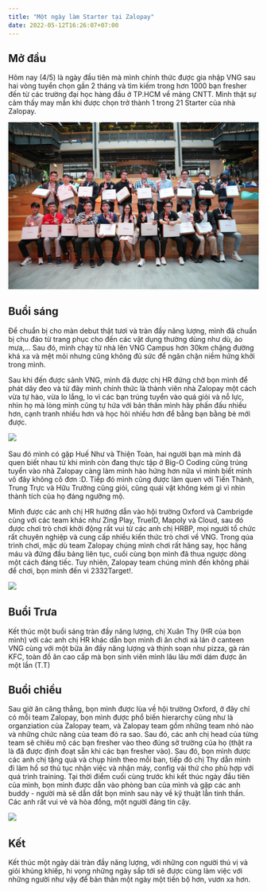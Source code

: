 ```yaml
---
title: "Một ngày làm Starter tại Zalopay"
date: 2022-05-12T16:26:07+07:00
---
```


## Mở đầu

Hôm nay (4/5) là ngày đầu tiên mà mình chính thức được gia nhập VNG sau hai vòng tuyển chọn gần 2 tháng và tìm kiếm trong hơn 1000 bạn fresher đến từ các trường đại học hàng đầu ở TP.HCM về mảng CNTT. Mình thật sự cảm thấy may mắn khi được chọn trở thành 1 trong 21 Starter của nhà Zalopay.

<img src="img/1.jpg">

## Buổi sáng 
Để chuẩn bị cho màn debut thật tươi và tràn đầy năng lượng, mình đã chuẩn bị chu đáo từ trang phục cho đến các vật dụng thường dùng như dù, áo mưa,... Sau đó, mình chạy từ nhà lên VNG Campus hơn 30km chặng đường khá xa và mệt mỏi nhưng cũng không đủ sức để ngăn chặn niềm hứng khởi trong mình. 

Sau khi đến được sảnh VNG, mình đã được chị HR đứng chờ bọn mình để phát dây đeo và từ đây mình chính thức là thành viên nhà Zalopay một cách vừa tự hào, vừa lo lắng, lo vì các bạn trúng tuyển vào quá giỏi và nỗ lực, nhìn họ mà lòng mình cũng tự hứa với bản thân mình hãy phấn đấu nhiều hơn, cạnh tranh nhiều hơn và học hỏi nhiều hơn để bằng bạn bằng bè mới được.

<img src="/img/2.jpg">

Sau đó mình có gặp Huế Như và Thiện Toàn, hai người bạn mà mình đã quen biết nhau từ khi mình còn đang thực tập ở Big-O Coding cũng trúng tuyển vào nhà Zalopay càng làm mình hào hứng hơn nữa vì mình biết mình vô đây không cô đơn :D. Tiếp đó mình cũng được làm quen với Tiến Thành, Trung Trực và Hữu Trưởng cũng giỏi, cũng quái vật không kém gì vì nhìn thành tích của họ đáng ngưỡng mộ. 

Mình được các anh chị HR hướng dẫn vào hội trường Oxford và Cambrigde cùng với các team khác như Zing Play, TrueID, Mapoly và Cloud, sau đó được chơi trò chơi khởi động rất vui từ các anh chị HRBP, mọi người tổ chức rất chuyên nghiệp và cung cấp nhiều kiến thức trò chơi về VNG. Trong qúa trình chơi, mặc dù team Zalopay chúng mình chơi rất hăng say, học hăng máu và đứng đầu bảng liên tục, cuối cùng bọn mình đã thua ngược dòng một cách đáng tiếc. Tuy nhiên, Zalopay team chúng mình đến không phải để chơi, bọn mình đến vì 2332Target!. 

<img src="/img/3.jpg">


## Buổi Trưa

Kết thúc một buổi sáng tràn đầy năng lượng, chị Xuân Thy (HR của bọn mình) với các anh chị HR khác dẫn bọn mình đi ăn chơi xả lán ở canteen VNG cùng với một bữa ăn đầy năng lượng và thịnh soạn như pizza, gà rán KFC, toàn đồ ăn cao cấp mà bọn sinh viên mình lâu lâu mới dám được ăn một lần (T.T)

## Buổi chiều
Sau giờ ăn căng thẳng, bọn mình được lùa về hội trường Oxford, ở đây chỉ có mỗi team Zalopay, bọn mình được phổ biến hierarchy cũng như là organziation của Zalopay team, và Zalopay team gồm những team nhỏ nào và những chức năng của team đó ra sao. Sau đó, các anh chị head của từng team sẽ chiêu mộ các bạn fresher vào theo đúng sở trường của họ (thật ra là đã được định đoạt sẵn khi các bạn fresher vào). Sau đó, bọn mình được các anh chị tặng quà và chụp hình theo mỗi ban, tiếp đó chị Thy dẫn mình đi làm hồ sơ thủ tục nhận việc và nhận máy, config vài thứ cho phù hợp với quá trình training. Tại thời điểm cuối cùng trước khi kết thúc ngày đầu tiên của mình, bọn mình được dẫn vào phòng ban của mình và gặp các anh buddy - người mà sẽ dẫn dắt bọn mình sau này về kỹ thuật lẫn tinh thần. Các anh rất vui vẻ và hòa đồng, một người đáng tin cậy. 

<img src="/img/4.jpg">

## Kết
Kết thúc một ngày dài tràn đầy năng lượng, với những con người thú vị và giỏi khủng khiếp, hi vọng những ngày sắp tới sẽ được cùng làm việc với những người như vậy để bản thân một ngày một tiến bộ hơn, vươn xa hơn.
